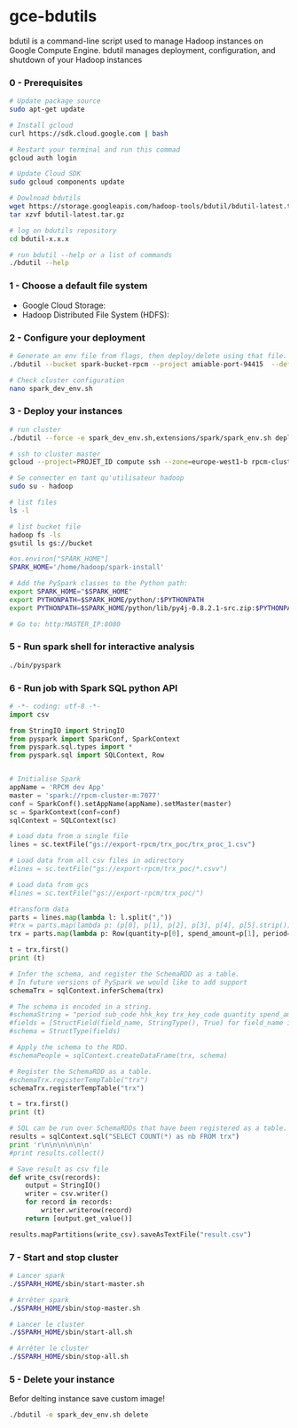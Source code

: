 # gce-bdutils
bdutil is a command-line script used to manage Hadoop instances on Google Compute Engine. bdutil manages deployment, configuration, and shutdown of your Hadoop instances

### 0 - Prerequisites 
```sh
# Update package source
sudo apt-get update

# Install gcloud
curl https://sdk.cloud.google.com | bash

# Restart your terminal and run this commad
gcloud auth login

# Update Cloud SDK 
sudo gcloud components update

# Dowlnoad bdutils
wget https://storage.googleapis.com/hadoop-tools/bdutil/bdutil-latest.tar.gz
tar xzvf bdutil-latest.tar.gz

# log on bdutils repository
cd bdutil-x.x.x

# run bdutil --help or a list of commands
./bdutil --help
```

### 1 - Choose a default file system
- Google Cloud Storage:
- Hadoop Distributed File System (HDFS):

### 2 - Configure your deployment
```sh
# Generate an env file from flags, then deploy/delete using that file.
./bdutil --bucket spark-bucket-rpcm --project amiable-port-94415  --default_fs gs --machine_type f1-micro --force --zone europe-west1-b --num_workers 1 --prefix rpcm-cluster --verbose generate_config spark_dev_env.sh

# Check cluster configuration
nano spark_dev_env.sh

```

### 3 - Deploy your instances
```sh
# run cluster
./bdutil --force -e spark_dev_env.sh,extensions/spark/spark_env.sh deploy

# ssh to cluster master
gcloud --project=PROJET_ID compute ssh --zone=europe-west1-b rpcm-cluster-m

# Se connecter en tant qu'utilisateur hadoop
sudo su - hadoop

# list files
ls -l

# list bucket file
hadoop fs -ls
gsutil ls gs://bucket

#os.environ["SPARK_HOME"]
SPARK_HOME='/home/hadoop/spark-install'

# Add the PySpark classes to the Python path:
export SPARK_HOME="$SPARK_HOME"
export PYTHONPATH=$SPARK_HOME/python/:$PYTHONPATH
export PYTHONPATH=$SPARK_HOME/python/lib/py4j-0.8.2.1-src.zip:$PYTHONPATH

# Go to: http:MASTER_IP:8080
```

### 5 - Run spark shell for interactive analysis
```sh
./bin/pyspark
```

### 6 - Run job with Spark SQL python API
```python
# -*- coding: utf-8 -*-
import csv

from StringIO import StringIO
from pyspark import SparkConf, SparkContext
from pyspark.sql.types import *
from pyspark.sql import SQLContext, Row


# Initialise Spark
appName = 'RPCM dev App'
master = 'spark://rpcm-cluster-m:7077'
conf = SparkConf().setAppName(appName).setMaster(master)
sc = SparkContext(conf=conf)
sqlContext = SQLContext(sc)

# Load data from a single file 
lines = sc.textFile("gs://export-rpcm/trx_poc/trx_proc_1.csv")

# Load data from all csv files in adirectory 
#lines = sc.textFile("gs://export-rpcm/trx_poc/*.csvv")

# Load data from gcs 
#lines = sc.textFile("gs://export-rpcm/trx_poc/")

#transform data
parts = lines.map(lambda l: l.split(","))
#trx = parts.map(lambda p: (p[0], p[1], p[2], p[3], p[4], p[5].strip()))
trx = parts.map(lambda p: Row(quantity=p[0], spend_amount=p[1], period=p[2], hhk_code=p[3], trx_key_code=p[4], sub_code=p[5]))

t = trx.first()
print (t)

# Infer the schema, and register the SchemaRDD as a table.
# In future versions of PySpark we would like to add support
schemaTrx = sqlContext.inferSchema(trx)

# The schema is encoded in a string.
#schemaString = "period sub_code hhk_key trx_key_code quantity spend_amount"
#fields = [StructField(field_name, StringType(), True) for field_name in schemaString.split()]
#schema = StructType(fields)

# Apply the schema to the RDD.
#schemaPeople = sqlContext.createDataFrame(trx, schema)

# Register the SchemaRDD as a table.
#schemaTrx.registerTempTable("trx")
schemaTrx.registerTempTable("trx")

t = trx.first()
print (t)

# SQL can be run over SchemaRDDs that have been registered as a table.
results = sqlContext.sql("SELECT COUNT(*) as nb FROM trx")
print 'r\n\n\n\n\n\n'
#print results.collect()

# Save result as csv file
def write_csv(records):
    output = StringIO()
    writer = csv.writer()
    for record in records:
        writer.writerow(record)
    return [output.get_value()]

results.mapPartitions(write_csv).saveAsTextFile("result.csv")

```

### 7 - Start and stop cluster
```sh
# Lancer spark
./$SPARH_HOME/sbin/start-master.sh 

# Arrêter spark
./$SPARH_HOME/sbin/stop-master.sh 

# Lancer le cluster
./$SPARH_HOME/sbin/start-all.sh 

# Arrêter le cluster
./$SPARH_HOME/sbin/stop-all.sh 
```


### 5 - Delete your instance  
Befor delting instance save custom image!
```sh
./bdutil -e spark_dev_env.sh delete
```
